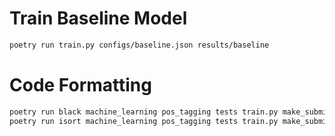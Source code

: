 # Train Baseline Model
```bash
poetry run train.py configs/baseline.json results/baseline
```

# Code Formatting
```bash
poetry run black machine_learning pos_tagging tests train.py make_submission_file.py
poetry run isort machine_learning pos_tagging tests train.py make_submission_file.py
```